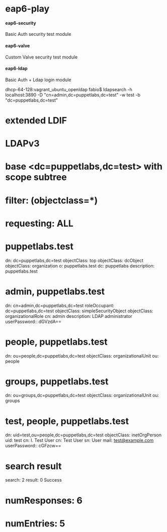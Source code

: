 # eap6-play

#### eap6-security
Basic Auth security test module

#### eap6-valve
Custom Valve security test module

#### eap6-ldap
Basic Auth + Ldap login module

dhcp-64-128:vagrant_ubuntu_openldap fabio$ ldapsearch -h localhost:3890 -D "cn=admin,dc=puppetlabs,dc=test" -w test -b "dc=puppetlabs,dc=test"
# extended LDIF
#
# LDAPv3
# base <dc=puppetlabs,dc=test> with scope subtree
# filter: (objectclass=*)
# requesting: ALL
#

# puppetlabs.test
dn: dc=puppetlabs,dc=test
objectClass: top
objectClass: dcObject
objectClass: organization
o: puppetlabs.test
dc: puppetlabs
description: puppetlabs.test

# admin, puppetlabs.test
dn: cn=admin,dc=puppetlabs,dc=test
roleOccupant: dc=puppetlabs,dc=test
objectClass: simpleSecurityObject
objectClass: organizationalRole
cn: admin
description: LDAP administrator
userPassword:: dGVzdA==

# people, puppetlabs.test
dn: ou=people,dc=puppetlabs,dc=test
objectClass: organizationalUnit
ou: people

# groups, puppetlabs.test
dn: ou=groups,dc=puppetlabs,dc=test
objectClass: organizationalUnit
ou: groups

# test, people, puppetlabs.test
dn: uid=test,ou=people,dc=puppetlabs,dc=test
objectClass: inetOrgPerson
uid: test
cn: I. Test User
cn: Test User
sn: User
mail: test@example.com
userPassword:: cGFzcw==

# search result
search: 2
result: 0 Success

# numResponses: 6
# numEntries: 5


